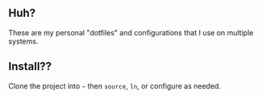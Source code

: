 ## Huh?

These are my personal "dotfiles" and configurations that I use on multiple systems.

## Install??

Clone the project into `~` then `source`, `ln`, or configure as needed.
